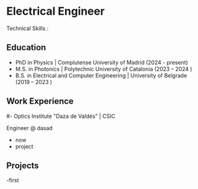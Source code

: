 
# Electrical Engineer
Technical Skills :

## Education 
- PhD in Physics | Complutense University of Madrid (2024 - present)	  
- M.S. in Photonics	| Polytechnic University of Catalonia  (2023 – 2024 )	 			       
- B.S. in Electrical and Computer Engineering | University of Belgrade (2019 – 2023 )

  
## Work Experience

#- Optics Institute "Daza de Valdés" | CSIC 			

Engineer @ dasad
- now
- project

## Projects 
-first


